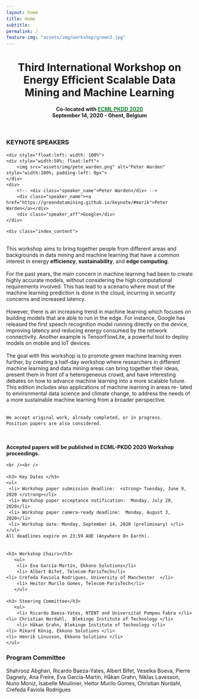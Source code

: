 ```yaml
---
layout: home
title: Home
subtitle:
permalink: /
feature-img: "assets/img/workshop/green3.jpg"
---
```

<h1 style="text-align: center">Third International Workshop on Energy Efficient Scalable Data Mining and Machine Learning</h1>

 <p style="text-align:center; font-weight:bold">Co-located with <a href="http://www.ecmlpkdd2020.org/" target="_blank" rel="noopener"> <span style="color:#10872F">ECML PKDD 2020</span></a> <br />
	September 14, 2020 - Ghent, Belgium <br />


</p>



<div class="index_main">
	<br />
  <div class="index_keynote">
    <div>
  		<h3>KEYNOTE SPEAKERS</h3>
    </div>

	<div style="float:left; width: 100%">
    <div style="width:50%; float:left">
        <img src="assets/img/pete_warden.png" alt="Peter Warden" style="width:100%; padding-left: 0px">
    </div>
    <div>
        <!-- <div class="speaker_name">Peter Warden</div> -->
        <div class="speaker_name"><a href="https://greendatamining.github.io/keynote/#morik">Peter Warden</a></div>
        <div class="speaker_aff">Google</div>
    </div>

  </div>
</div>

	<div class="index_content">
  <br />
This workshop aims to bring together people from different areas and 
backgrounds in data mining and machine learning that have a common 
interest in energy <strong>efficiency</strong>, <strong>sustainability</strong>, and <strong>edge computing</strong>.<br />
<br />
For the past years, the main concern in machine learning had been to 
create highly accurate models, without considering the high computational 
requirements involved. This has lead to a scenario where most of the 
machine learning prediction is done in the cloud, incurring in security 
concerns and increased latency.<br />
<br />
However, there is an increasing trend in machine learning which focuses 
on building models that are able to run in the edge. For instance, Google 
has released the first speech recognition model running directly on the device, 
improving latency and reducing energy consumed by the network connectivity. 
Another example is TensorFlowLite, a powerful tool to deploy models on mobile 
and IoT devices.<br />
<br />
The goal with this workshop is to promote green machine learning even further, 
by creating a half-day workshop where researchers in different machine 
learning and data mining areas can bring together their ideas, present them 
in front of a heterogeneous crowd, and have interesting debates on how to 
advance machine learning into a more scalable future. This edition includes 
also applications of machine learning in areas re- lated to environmental data 
science and climate change, to address the needs of a more sustainable machine 
learning from a broader perspective.<br />
<br />

	We accept original work, already completed, or in progress.
	Position papers are also considered.
  <br /><br />
  <strong>Accepted papers will be published in ECML-PKDD 2020 Workshop proceedings.</strong>



	<br /><br />

	<h3> Key Dates </h3>
	<ul>
	 <li> Workshop paper submission deadline:  <strong> Tuesday, June 9, 2020 </strong></li>
	 <li> Workshop paper acceptance notification:  Monday, July 20, 2020</li>
	 <li> Workshop paper camera-ready deadline:  Monday, August 3, 2020</li>
	 <li> Workshop date: Monday, September 14, 2020 (preliminary) </li>
	</ul>
	All deadlines expire on 23:59 AOE (Anywhere On Earth).


	<h3> Workshop Chairs</h3>
	   <ul>
		<li> Eva García-Martín, Ekkono Solutions</li>
		<li> Albert Bifet, Telecom-ParisTech</li>
    <li> Crefeda Faviola Rodrigues, University of Manchester  </li>
		<li> Heitor Murilo Gomes, Telecom-ParisTech</li>
	   </ul>

	<h3> Steering Committee</h3>
	   <ul>
		<li> Ricardo Baeza-Yates, NTENT and Universitat Pompeu Fabra </li>
    <li> Christian Nordahl,  Blekinge Institute of Technology </li>
		<li> Håkan Grahn, Blekinge Institute of Technology </li>
    <li> Rikard König, Ekkono Solutions </li>
    <li> Henrik Linusson, Ekkono Solutions </li>
	</ul>

  <h3>Program Committee</h3>
  Shahrooz Abghari, Ricardo Baeza-Yates, Albert Bifet, Veselka Boeva, Pierre Dagnely, Ana Freire, Eva García-Martín, Håkan Grahn, Niklas Lavesson, Nuno Moniz, Isabelle Moulinier, Heitor Murilo Gomes, Christian Nordahl, Crefeda Faviola Rodrigues


  <!-- </div> -->


<!-- </div> -->
<!-- <br> -->
